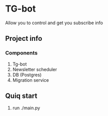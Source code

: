 # TG-bot 

Allow you to control and get you subscribe info

## Project info

### Components 

1) Tg-bot
2) Newsletter scheduler
3) DB (Postgres)
4) Migration service


## Quiq start

1) run ./main.py